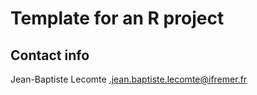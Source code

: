 # Template for an R project
Contact info
----------------------------
Jean-Baptiste Lecomte <.jean.baptiste.lecomte@ifremer.fr>






